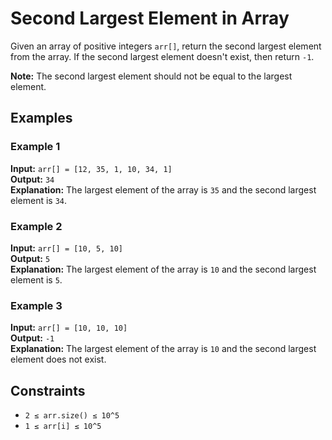 # Second Largest Element in Array

Given an array of positive integers `arr[]`, return the second largest element from the array. If the second largest element doesn't exist, then return `-1`.

**Note:** The second largest element should not be equal to the largest element.

## Examples

### Example 1
**Input:** `arr[] = [12, 35, 1, 10, 34, 1]`  
**Output:** `34`  
**Explanation:** The largest element of the array is `35` and the second largest element is `34`.

### Example 2
**Input:** `arr[] = [10, 5, 10]`  
**Output:** `5`  
**Explanation:** The largest element of the array is `10` and the second largest element is `5`.

### Example 3
**Input:** `arr[] = [10, 10, 10]`  
**Output:** `-1`  
**Explanation:** The largest element of the array is `10` and the second largest element does not exist.

## Constraints
- `2 ≤ arr.size() ≤ 10^5`
- `1 ≤ arr[i] ≤ 10^5`